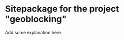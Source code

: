 Sitepackage for the project "geoblocking"
==============================================================

Add some explanation here.
